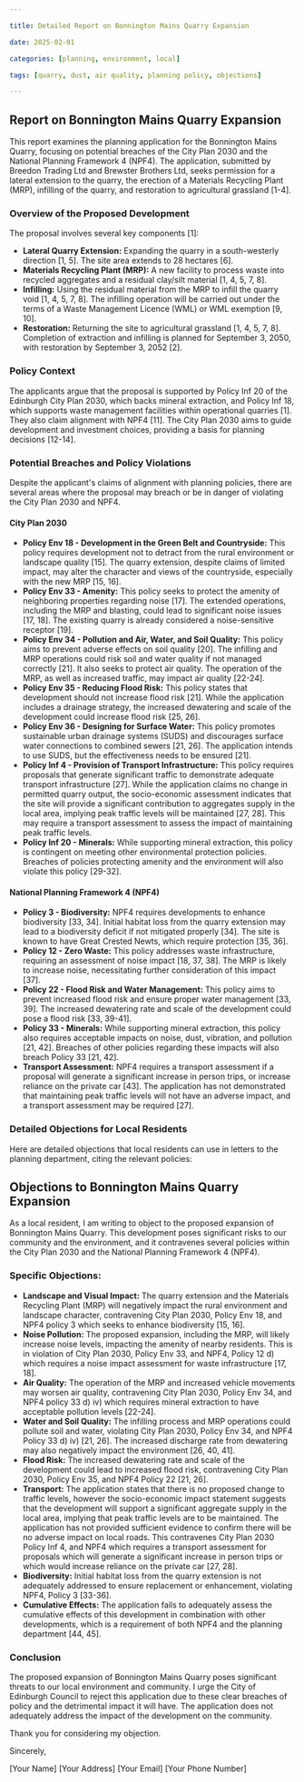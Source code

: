 ```yaml
---

title: Detailed Report on Bonnington Mains Quarry Expansion

date: 2025-02-01

categories: [planning, environment, local]

tags: [quarry, dust, air quality, planning policy, objections]

---
```


## Report on Bonnington Mains Quarry Expansion

This report examines the planning application for the Bonnington Mains Quarry, focusing on potential breaches of the City Plan 2030 and the National Planning Framework 4 (NPF4). The application, submitted by Breedon Trading Ltd and Brewster Brothers Ltd, seeks permission for a lateral extension to the quarry, the erection of a Materials Recycling Plant (MRP), infilling of the quarry, and restoration to agricultural grassland [1-4].

### Overview of the Proposed Development

The proposal involves several key components [1]:

*   **Lateral Quarry Extension:** Expanding the quarry in a south-westerly direction [1, 5]. The site area extends to 28 hectares [6].
*   **Materials Recycling Plant (MRP):** A new facility to process waste into recycled aggregates and a residual clay/silt material [1, 4, 5, 7, 8].
*  **Infilling:**  Using the residual material from the MRP to infill the quarry void [1, 4, 5, 7, 8]. The infilling operation will be carried out under the terms of a Waste Management Licence (WML) or WML exemption [9, 10].
*   **Restoration:** Returning the site to agricultural grassland [1, 4, 5, 7, 8]. Completion of extraction and infilling is planned for September 3, 2050, with restoration by September 3, 2052 [2].

### Policy Context

The applicants argue that the proposal is supported by Policy Inf 20 of the Edinburgh City Plan 2030, which backs mineral extraction, and Policy Inf 18, which supports waste management facilities within operational quarries [1]. They also claim alignment with NPF4 [11]. The City Plan 2030 aims to guide development and investment choices, providing a basis for planning decisions [12-14].

### Potential Breaches and Policy Violations

Despite the applicant's claims of alignment with planning policies, there are several areas where the proposal may breach or be in danger of violating the City Plan 2030 and NPF4.

#### City Plan 2030

*   **Policy Env 18 - Development in the Green Belt and Countryside:** This policy requires development not to detract from the rural environment or landscape quality [15]. The quarry extension, despite claims of limited impact, may alter the character and views of the countryside, especially with the new MRP [15, 16].
*   **Policy Env 33 - Amenity:** This policy seeks to protect the amenity of neighboring properties regarding noise [17]. The extended operations, including the MRP and blasting, could lead to significant noise issues [17, 18]. The existing quarry is already considered a noise-sensitive receptor [19].
*   **Policy Env 34 - Pollution and Air, Water, and Soil Quality:** This policy aims to prevent adverse effects on soil quality [20]. The infilling and MRP operations could risk soil and water quality if not managed correctly [21]. It also seeks to protect air quality. The operation of the MRP, as well as increased traffic, may impact air quality [22-24].
*   **Policy Env 35 - Reducing Flood Risk:** This policy states that development should not increase flood risk [21]. While the application includes a drainage strategy, the increased dewatering and scale of the development could increase flood risk [25, 26].
*   **Policy Env 36 - Designing for Surface Water:** This policy promotes sustainable urban drainage systems (SUDS) and discourages surface water connections to combined sewers [21, 26]. The application intends to use SUDS, but the effectiveness needs to be ensured [21].
*   **Policy Inf 4 - Provision of Transport Infrastructure:** This policy requires proposals that generate significant traffic to demonstrate adequate transport infrastructure [27]. While the application claims no change in permitted quarry output, the socio-economic assessment indicates that the site will provide a significant contribution to aggregates supply in the local area, implying peak traffic levels will be maintained [27, 28]. This may require a transport assessment to assess the impact of maintaining peak traffic levels.
*   **Policy Inf 20 - Minerals:** While supporting mineral extraction, this policy is contingent on meeting other environmental protection policies. Breaches of policies protecting amenity and the environment will also violate this policy [29-32].

#### National Planning Framework 4 (NPF4)

*   **Policy 3 - Biodiversity:** NPF4 requires developments to enhance biodiversity [33, 34]. Initial habitat loss from the quarry extension may lead to a biodiversity deficit if not mitigated properly [34]. The site is known to have Great Crested Newts, which require protection [35, 36].
*   **Policy 12 - Zero Waste:** This policy addresses waste infrastructure, requiring an assessment of noise impact [18, 37, 38]. The MRP is likely to increase noise, necessitating further consideration of this impact [37].
*   **Policy 22 - Flood Risk and Water Management:** This policy aims to prevent increased flood risk and ensure proper water management [33, 39]. The increased dewatering rate and scale of the development could pose a flood risk [33, 39-41].
*   **Policy 33 - Minerals:** While supporting mineral extraction, this policy also requires acceptable impacts on noise, dust, vibration, and pollution [21, 42]. Breaches of other policies regarding these impacts will also breach Policy 33 [21, 42].
*    **Transport Assessment:** NPF4 requires a transport assessment if a proposal will generate a significant increase in person trips, or increase reliance on the private car [43]. The application has not demonstrated that maintaining peak traffic levels will not have an adverse impact, and a transport assessment may be required [27].

### Detailed Objections for Local Residents

Here are detailed objections that local residents can use in letters to the planning department, citing the relevant policies:


## Objections to Bonnington Mains Quarry Expansion

As a local resident, I am writing to object to the proposed expansion of Bonnington Mains Quarry. This development poses significant risks to our community and the environment, and it contravenes several policies within the City Plan 2030 and the National Planning Framework 4 (NPF4).

### Specific Objections:

*   **Landscape and Visual Impact:** The quarry extension and the Materials Recycling Plant (MRP) will negatively impact the rural environment and landscape character, contravening City Plan 2030, Policy Env 18, and NPF4 policy 3 which seeks to enhance biodiversity [15, 16].
*   **Noise Pollution:** The proposed expansion, including the MRP, will likely increase noise levels, impacting the amenity of nearby residents. This is in violation of City Plan 2030, Policy Env 33, and NPF4, Policy 12 d) which requires a noise impact assessment for waste infrastructure [17, 18].
*   **Air Quality:** The operation of the MRP and increased vehicle movements may worsen air quality, contravening City Plan 2030, Policy Env 34, and NPF4 policy 33 d) iv) which requires mineral extraction to have acceptable pollution levels [22-24].
*   **Water and Soil Quality:** The infilling process and MRP operations could pollute soil and water, violating City Plan 2030, Policy Env 34, and NPF4 Policy 33 d) iv) [21, 26]. The increased discharge rate from dewatering may also negatively impact the environment [26, 40, 41].
*   **Flood Risk:** The increased dewatering rate and scale of the development could lead to increased flood risk, contravening City Plan 2030, Policy Env 35, and NPF4 Policy 22 [21, 26].
*   **Transport:** The application states that there is no proposed change to traffic levels, however the socio-economic impact statement suggests that the development will support a significant aggregate supply in the local area, implying that peak traffic levels are to be maintained. The application has not provided sufficient evidence to confirm there will be no adverse impact on local roads. This contravenes City Plan 2030 Policy Inf 4, and NPF4 which requires a transport assessment for proposals which will generate a significant increase in person trips or which would increase reliance on the private car [27, 28].
*   **Biodiversity:** Initial habitat loss from the quarry extension is not adequately addressed to ensure replacement or enhancement, violating NPF4, Policy 3 [33-36].
*   **Cumulative Effects:** The application fails to adequately assess the cumulative effects of this development in combination with other developments, which is a requirement of both NPF4 and the planning department [44, 45].

### Conclusion

The proposed expansion of Bonnington Mains Quarry poses significant threats to our local environment and community. I urge the City of Edinburgh Council to reject this application due to these clear breaches of policy and the detrimental impact it will have. The application does not adequately address the impact of the development on the community.

Thank you for considering my objection.

Sincerely,

[Your Name]
[Your Address]
[Your Email]
[Your Phone Number]
